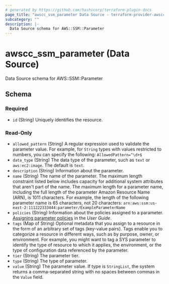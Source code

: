 ```yaml
---
# generated by https://github.com/hashicorp/terraform-plugin-docs
page_title: "awscc_ssm_parameter Data Source - terraform-provider-awscc"
subcategory: ""
description: |-
  Data Source schema for AWS::SSM::Parameter
---
```


# awscc_ssm_parameter (Data Source)

Data Source schema for AWS::SSM::Parameter



<!-- schema generated by tfplugindocs -->
## Schema

### Required

- `id` (String) Uniquely identifies the resource.

### Read-Only

- `allowed_pattern` (String) A regular expression used to validate the parameter value. For example, for ``String`` types with values restricted to numbers, you can specify the following: ``AllowedPattern=^\d+$``
- `data_type` (String) The data type of the parameter, such as ``text`` or ``aws:ec2:image``. The default is ``text``.
- `description` (String) Information about the parameter.
- `name` (String) The name of the parameter.
 The maximum length constraint listed below includes capacity for additional system attributes that aren't part of the name. The maximum length for a parameter name, including the full length of the parameter Amazon Resource Name (ARN), is 1011 characters. For example, the length of the following parameter name is 65 characters, not 20 characters: ``arn:aws:ssm:us-east-2:111222333444:parameter/ExampleParameterName``
- `policies` (String) Information about the policies assigned to a parameter.
  [Assigning parameter policies](https://docs.aws.amazon.com/systems-manager/latest/userguide/parameter-store-policies.html) in the *User Guide*.
- `tags` (Map of String) Optional metadata that you assign to a resource in the form of an arbitrary set of tags (key-value pairs). Tags enable you to categorize a resource in different ways, such as by purpose, owner, or environment. For example, you might want to tag a SYS parameter to identify the type of resource to which it applies, the environment, or the type of configuration data referenced by the parameter.
- `tier` (String) The parameter tier.
- `type` (String) The type of parameter.
- `value` (String) The parameter value.
  If type is ``StringList``, the system returns a comma-separated string with no spaces between commas in the ``Value`` field.
